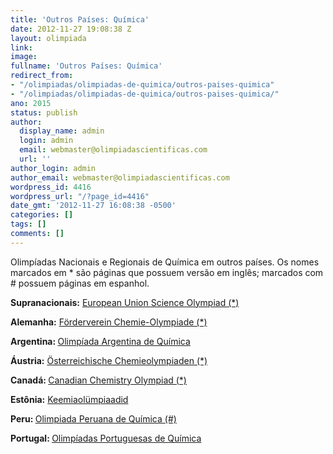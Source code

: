 ```yaml
---
title: 'Outros Países: Química'
date: 2012-11-27 19:08:38 Z
layout: olimpiada
link: 
image: 
fullname: 'Outros Países: Química'
redirect_from:
- "/olimpiadas/olimpiadas-de-quimica/outros-paises-quimica"
- "/olimpiadas/olimpiadas-de-quimica/outros-paises-quimica/"
ano: 2015
status: publish
author:
  display_name: admin
  login: admin
  email: webmaster@olimpiadascientificas.com
  url: ''
author_login: admin
author_email: webmaster@olimpiadascientificas.com
wordpress_id: 4416
wordpress_url: "/?page_id=4416"
date_gmt: '2012-11-27 16:08:38 -0500'
categories: []
tags: []
comments: []
---
```


Olimpíadas Nacionais e Regionais de Química em outros países. Os nomes marcados em \* são páginas que possuem versão em inglês; marcados com # possuem páginas em espanhol.



**Supranacionais:** [European Union Science Olympiad (\*)][1]



**Alemanha:** [Förderverein Chemie-Olympiade (\*)][2]

<strong>Argentina: </strong>[Olimpíada Argentina de Química][3]

**Áustria:** [Österreichische Chemieolympiaden (\*)][4]

<strong>Canadá: </strong>[Canadian Chemistry Olympiad (\*)][5]

**Estônia:** [Keemiaolümpiaadid][6]

<strong>Peru: </strong>[Olimpiada Peruana de Química (#)][7]

<strong>Portugal: </strong>[Olimpíadas Portuguesas de Química][8]





[1]: http://www.euso.dcu.ie/euso/home/index.htm
[2]: http://www.fcho.de/en/
[3]: http://www.oaq.uba.ar/
[4]: http://schulen.eduhi.at/chemie/school.htm
[5]: http://www.cco-occ.ca/en/general.html
[6]: http://www.ttkool.ut.ee/chem/
[7]: http://olimpiada.pucp.edu.pe/quimica/
[8]: http://www.spq.pt/olimpiadas/
